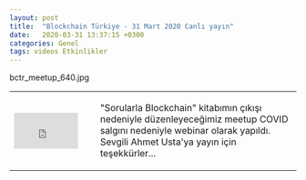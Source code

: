 ```yaml
---
layout: post
title:  "Blockchain Türkiye - 31 Mart 2020 Canlı yayın"
date:   2020-03-31 13:37:15 +0300
categories: Genel
tags: videos Etkinlikler
---
```




bctr_meetup_640.jpg







<table><tr><td style="width:30%">
<iframe width="112" height="63" src="https://www.youtube.com/embed/gCjw1-4ZOAs" frameborder="0" allowfullscreen></iframe></td>
<td style="width:70%">
<p>
"Sorularla Blockchain" kitabımın çıkışı nedeniyle düzenleyeceğimiz meetup COVID salgını nedeniyle webinar olarak yapıldı. Sevgili Ahmet Usta'ya yayın için teşekkürler... 
</p>
</td></tr></table>
